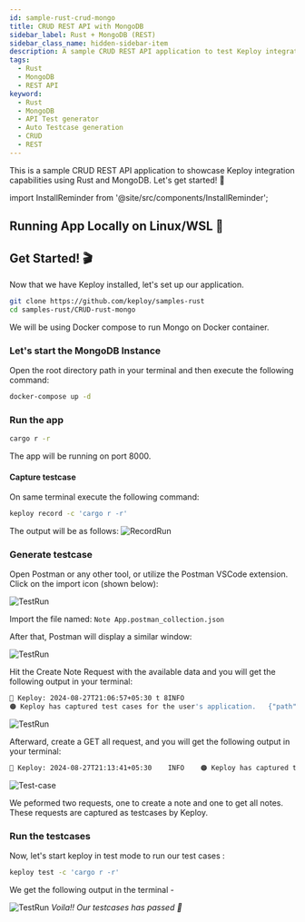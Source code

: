 ```yaml
---
id: sample-rust-crud-mongo
title: CRUD REST API with MongoDB
sidebar_label: Rust + MongoDB (REST)
sidebar_class_name: hidden-sidebar-item
description: A sample CRUD REST API application to test Keploy integration capabilities using Rust and MongoDB.
tags:
  - Rust
  - MongoDB
  - REST API
keyword:
  - Rust
  - MongoDB
  - API Test generator
  - Auto Testcase generation
  - CRUD
  - REST
---
```


This is a sample CRUD REST API application to showcase Keploy integration capabilities using Rust and MongoDB. Let's get started! 🚀

import InstallReminder from '@site/src/components/InstallReminder';

## Running App Locally on Linux/WSL 🐧

<InstallReminder />

## Get Started! 🎬

Now that we have Keploy installed, let's set up our application.

```bash
git clone https://github.com/keploy/samples-rust
cd samples-rust/CRUD-rust-mongo
```

We will be using Docker compose to run Mongo on Docker container.

### Let's start the MongoDB Instance

Open the root directory path in your terminal and then execute the following command:

```bash
docker-compose up -d
```

### Run the app

```bash
cargo r -r
```

The app will be running on port 8000.

#### Capture testcase

On same terminal execute the following command:

```bash
keploy record -c 'cargo r -r'
```

The output will be as follows:
![RecordRun](/img/rust-mongo-rest-test-run.png?raw=true)

### Generate testcase

Open Postman or any other tool, or utilize the Postman VSCode extension. Click on the import icon (shown below):

![TestRun](/img/rust-mongo-postman-collection-import-button.png?raw=true)

Import the file named: `Note App.postman_collection.json`

After that, Postman will display a similar window:

![TestRun](/img/rust-mongo-rest-postman-collection.png?raw=true)

Hit the Create Note Request with the available data and you will get the following output in your terminal:

```bash
🐰 Keploy: 2024-08-27T21:06:57+05:30 t 8INFO
🟠 Keploy has captured test cases for the user's application.   {"path": "/root/samples-rust/CRUD-rust-mongo/keploy/test-set-3/tests", "testcase name": "test-1"}
```

![TestRun](/img/rust-mongo-rest-postman-create-success.png?raw=true)

Afterward, create a GET all request, and you will get the following output in your terminal:

```bash
🐰 Keploy: 2024-08-27T21:13:41+05:30    INFO    🟠 Keploy has captured test cases for the user's application.   {"path": "/root/samples-rust/CRUD-rust-mongo/keploy/test-set-3/tests", "testcase name": "test-3"}
```

![Test-case](/img/rust-mongo-rest-postman-get-all-success.png?raw=true)

We peformed two requests, one to create a note and one to get all notes. These requests are captured as testcases by Keploy.

### Run the testcases

Now, let's start keploy in test mode to run our test cases :

```bash
keploy test -c 'cargo r -r'
```

We get the following output in the terminal -

![TestRun](/img/rust-mongo-rest-test-run-2.png?raw=true)
_Voila!! Our testcases has passed 🌟_
